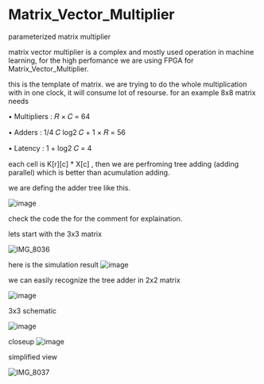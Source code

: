 # Matrix_Vector_Multiplier
parameterized matrix multiplier 

matrix vector multiplier is a complex and mostly used operation in machine learning, for the high perfomance we are using FPGA for Matrix_Vector_Multiplier.



this is the template of matrix.
we are trying to do the whole multiplication with in one clock,
it will consume lot of resourse.
for an example 8x8 matrix needs

• Multipliers : 𝑅 × 𝐶 = 64

• Adders : 1/4 𝐶 log2 𝐶 + 1 × 𝑅 = 56

• Latency : 1 + log2 𝐶 = 4



each cell is K[r][c] * X[c] , then we are perfroming tree adding (adding parallel) which is better than acumulation adding.

we are defing the adder tree like this.


![image](https://github.com/CroosJJSE/Matrix_Vector_Multiplier/assets/141708783/5afc7653-2855-4612-b945-5fab58ac4e23)



check the code the for the comment for explaination.

lets start with the 3x3 matrix 

![IMG_8036](https://github.com/CroosJJSE/Matrix_Vector_Multiplier/assets/141708783/d648987b-138c-4db1-895e-7c8e385bd1cc)

here is the simulation result
![image](https://github.com/CroosJJSE/Matrix_Vector_Multiplier/assets/141708783/152028b4-2fea-4dfb-b035-c6e990162697)



we can easily recognize the tree adder in 2x2 matrix

![image](https://github.com/CroosJJSE/Matrix_Vector_Multiplier/assets/141708783/be08baeb-5279-4bc3-a425-18b4e3b00a00)



3x3 schematic

![image](https://github.com/CroosJJSE/Matrix_Vector_Multiplier/assets/141708783/35e9d13f-49d8-4109-994c-28f2d9a22b46)


closeup 
![image](https://github.com/CroosJJSE/Matrix_Vector_Multiplier/assets/141708783/4ff259c3-a07f-4084-8a67-092d35b0fc1e)


simplified view

![IMG_8037](https://github.com/CroosJJSE/Matrix_Vector_Multiplier/assets/141708783/5caca96f-b91e-4a7a-99ef-30a927187dc8)
